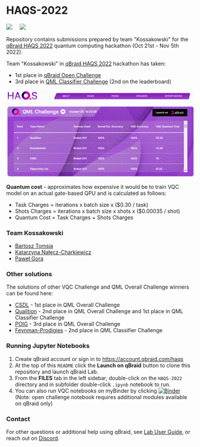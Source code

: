# HAQS-2022

[<img src="https://qbraid-static.s3.amazonaws.com/logos/Launch_on_qBraid_white.png" width="120">](https://account.qbraid.com?gitHubUrl=https://github.com/qBraid/HAQS-2022.git) &nbsp; &nbsp; [<img src="https://mybinder.org/badge_logo.svg" width="120">](https://mybinder.org/v2/gh/bart-q/HAQS-2022/HEAD)

Repository contains submissions prepared by team "Kossakowski" for the [qBraid HAQS 2022](https://qbraid.com/haqs) quantum computing hackathon (Oct 21st - Nov 5th 2022).

Team "Kossakowski" in [qBraid HAQS 2022](https://qbraid.com/haqs) hackathon has taken:
- 1st place in [qBraid Open Challenge](qbraid-open-challenge/README.md)
- 3rd place in [QML Classifier Challenge](qml-classifier-challenge/README.md) (2nd on the leaderboard)

![leaderboard](leaderboard.png)

**Quantum cost** - approximates how expensive it would be to train VQC model on an actual gate-based QPU and is calculated as follows:
- Task Charges = iterations x batch size x ($0.30 / task)
- Shots Charges = iterations x batch size x shots x ($0.00035 / shot)
- Quantum Cost = Task Charges + Shots Charges

### Team Kossakowski

- [Bartosz Tomsia](https://github.com/bart-q)
- [Katarzyna Nałęcz-Charkiewicz](https://www.researchgate.net/profile/Katarzyna-Nalecz-Charkiewicz)
- [Paweł Gora](https://www.mimuw.edu.pl/~pawelg/indexpl.html)

### Other solutions

The solutions of other VQC Challenge and QML Overall Challenge winners can be found here:
- [CSDL](https://github.com/yh08037/HAQS-2022/tree/CSDL/qml-classifier-challenge) - 1st place in QML Overall Challenge
- [Qualition](https://github.com/JohnGoldenGardiner/HAQS-2022/tree/Qualition) - 2nd place in QML Overall Challenge and 1st place in QML Classifier Challenge
- [POIG](https://github.com/poig/HAQS-2022) - 3rd place in QML Overall Challenge
- [Feynman-Prodigies](https://github.com/Rohit-IISc/HAQS-2022) - 2nd place in QML Classifier Challenge

### Running Jupyter Notebooks

1. Create qBraid account or sign in to https://account.qbraid.com/haqs
2. At the top of this `README` click the **Launch on qBraid** button to clone this repository and launch qBraid Lab.
3. From the **FILES** tab in the left sidebar, double-click on the `HAQS-2022` directory and in subfolder double-click `.ipynb`  notebook to run.
4. You can also run VQC notebooks on myBinder by clicking [![Binder](https://mybinder.org/badge_logo.svg)](https://mybinder.org/v2/gh/bart-q/HAQS-2022/HEAD) (Note: open challenge notebook requires additional modules available on qBraid only)

### Contact

For other questions or additional help using qBraid, see [Lab User Guide](https://qbraid-qbraid.readthedocs-hosted.com/en/latest/lab/overview.html), or reach out on [Discord](https://discord.gg/gwBebaBZZX).